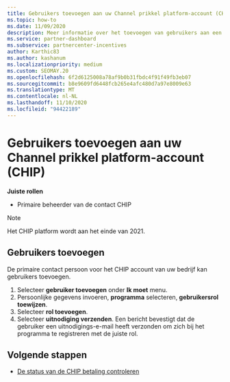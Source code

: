 ```yaml
---
title: Gebruikers toevoegen aan uw Channel prikkel platform-account (CHIP)
ms.topic: how-to
ms.date: 11/09/2020
description: Meer informatie over het toevoegen van gebruikers aan een CHIP-account.
ms.service: partner-dashboard
ms.subservice: partnercenter-incentives
author: Karthic83
ms.author: kashanum
ms.localizationpriority: medium
ms.custom: SEOMAY.20
ms.openlocfilehash: 6f2d6125008a78af9b0b31fbdc4f91f49fb3eb07
ms.sourcegitcommit: b8e9609fd6448fcb265e4afc480d7a97e8009e63
ms.translationtype: MT
ms.contentlocale: nl-NL
ms.lasthandoff: 11/10/2020
ms.locfileid: "94422189"
---
```

# <a name="add-users-to-your-channel-incentives-platform-chip-account"></a>Gebruikers toevoegen aan uw Channel prikkel platform-account (CHIP)

**Juiste rollen**

- Primaire beheerder van de contact CHIP
 
>[!NOTE]
>Het CHIP platform wordt aan het einde van 2021.

## <a name="add-users"></a>Gebruikers toevoegen

De primaire contact persoon voor het CHIP account van uw bedrijf kan gebruikers toevoegen.

1. Selecteer **gebruiker toevoegen** onder **Ik moet** menu.
2. Persoonlijke gegevens invoeren, **programma** selecteren, **gebruikersrol toewijzen**.
3. Selecteer **rol toevoegen**.
4. Selecteer **uitnodiging verzenden**.
Een bericht bevestigt dat de gebruiker een uitnodigings-e-mail heeft verzonden om zich bij het programma te registreren met de juiste rol.

## <a name="next-steps"></a>Volgende stappen

- [De status van de CHIP betaling controleren](chip-payment-status.md)